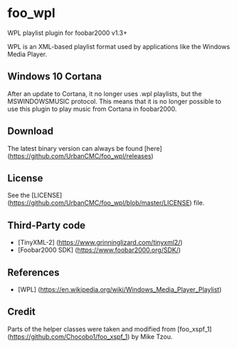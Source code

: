 # foo_wpl
WPL playlist plugin for foobar2000 v1.3+

WPL is an XML-based playlist format used by applications like the Windows Media Player.

## Windows 10 Cortana
After an update to Cortana, it no longer uses .wpl playlists, but the MSWINDOWSMUSIC protocol. This means that it is no longer possible to use this plugin to play music from Cortana in foobar2000.

## Download
The latest binary version can always be found [here] (https://github.com/UrbanCMC/foo_wpl/releases)

## License
See the [LICENSE] (https://github.com/UrbanCMC/foo_wpl/blob/master/LICENSE) file.

## Third-Party code
* [TinyXML-2] (https://www.grinninglizard.com/tinyxml2/)
* [Foobar2000 SDK] (https://www.foobar2000.org/SDK/)

## References
* [WPL] (https://en.wikipedia.org/wiki/Windows_Media_Player_Playlist)

## Credit
Parts of the helper classes were taken and modified from [foo_xspf_1] (https://github.com/Chocobo1/foo_xspf_1) by Mike Tzou.
